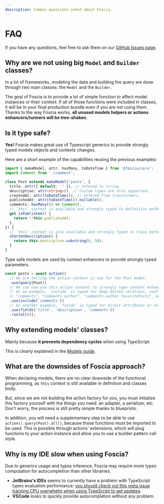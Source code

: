 ```yaml
---
description: Common questions asked about Foscia.
---
```


# FAQ

If you have any questions, feel free to ask them on our
[GitHub Issues page](https://github.com/foscia-dev/foscia/issues).

## Why are we not using big `Model` and `Builder` classes?

In a lot of frameworks, modeling the data and building the query are done
through two main classes: the `Model` and the `Builder`.

The goal of Foscia is to provide a lot of simple function to affect model
instances or their context. If all of those functions were included in classes,
it will be in your final production bundle even if you are not using them.
Thanks to the way Foscia works, **all unused models helpers or actions
enhancers/runners will be tree-shaken.**

## Is it type safe?

**Yes!** Foscia makes great use of Typescript generics to provide strongly typed
models objects and contexts changes.

Here are a short example of the capabilities reusing the previous examples:

```typescript title="post.ts"
import { makeModel, attr, hasMany, toDateTime } from '@foscia/core';
import Comment from './comment';

class Post extends makeModel('posts', {
  title: attr({ default: '' }), // Infered to string.
  description: attr<string>(), // Custom types are also supported.
  createdAt: attr(toDateTime()), // Infered from transformers.
  publishedAt: attr(toDateTime()).nullable(),
  comments: hasMany(() => Comment),
  // `this` context is available and strongly typed in definition methods.
  get isPublished() {
    return !!this.publishedAt;
  },
}) {
  // `this` context is also available and strongly typed in class methods.
  shortenDescription() {
    return this.description.substring(0, 50);
  }
}
```

Type safe models are used by context enhancers to provide strongly typed
parameters.

```typescript
const posts = await action()
  // We are telling the action context is now for the Post model.
  .use(query(Post))
  // We can now use this action context to strongly type context enhancer params.
  // As an example, `include` is typed for deep dotted relations, such as:
  // "comments", "comments.author", "comments.author.favoritePosts", etc.
  .use(include('comments'))
  // As another example, `fields` is typed for direct attributes or relations of the model.
  .use(fields('title', 'description', 'comments'))
  .run(all());
```

## Why extending models' classes?

Mainly because **it prevents dependency cycles** when using TypeScript.

This is clearly explained in the
[Models guide](/docs/core-concepts/models#note-on-exported-value).

## What are the downsides of Foscia approach?

When declaring models, there are no clear downside of the functional
programming, as `this` context is still available in definition and classes
body.

But, since we are not building the action factory for you, you must initialize
this factory yourself with the things you need: an adapter, a serializer, etc.
Don't worry, the process is still pretty simple thanks to blueprints.

In addition, you will need a supplementary step to be able to use
`action().query(Post).all()`, because those functions must be imported to be
used. This is possible through actions' extensions, which will plug functions to
your action instance and allow you to use a builder pattern call style.

## Why is my IDE slow when using Foscia?

Due to generics usage and types inference, Foscia may require more types
computation for autocompletion than other librairies.

- **JetBrains's IDEs** seems to currently have a problem with TypeScript types
  evaluation performance:
  [you should check out this meta issue tracking CPU overwhelm when using TypeScript to get updates](https://youtrack.jetbrains.com/issue/WEB-52943/Meta-High-CPU-usage-on-resolve-or-types-evaluation-in-TypeScript).
- **VSCode** looks to quickly provide autocompletion without any problem.
